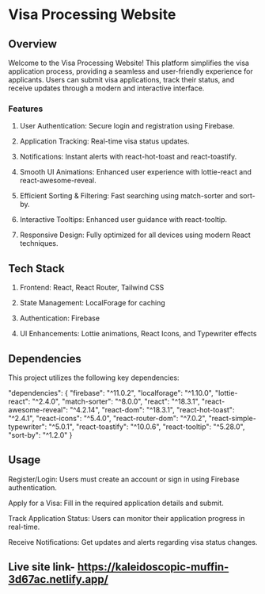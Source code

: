 # Visa Processing Website #

## Overview ## 

Welcome to the Visa Processing Website! This platform simplifies the visa application process, providing a seamless and user-friendly experience for applicants. Users can submit visa applications, track their status, and receive updates through a modern and interactive interface.

### Features ###

1. User Authentication: Secure login and registration using Firebase.

2. Application Tracking: Real-time visa status updates.

3. Notifications: Instant alerts with react-hot-toast and react-toastify.

4. Smooth UI Animations: Enhanced user experience with lottie-react and react-awesome-reveal.

5. Efficient Sorting & Filtering: Fast searching using match-sorter and sort-by.

6. Interactive Tooltips: Enhanced user guidance with react-tooltip.

7. Responsive Design: Fully optimized for all devices using modern React techniques.

## Tech Stack ##

1. Frontend: React, React Router, Tailwind CSS

2. State Management: LocalForage for caching

3. Authentication: Firebase

4. UI Enhancements: Lottie animations, React Icons, and Typewriter effects


## Dependencies ##

This project utilizes the following key dependencies:

"dependencies": {
    "firebase": "^11.0.2",
    "localforage": "^1.10.0",
    "lottie-react": "^2.4.0",
    "match-sorter": "^8.0.0",
    "react": "^18.3.1",
    "react-awesome-reveal": "^4.2.14",
    "react-dom": "^18.3.1",
    "react-hot-toast": "^2.4.1",
    "react-icons": "^5.4.0",
    "react-router-dom": "^7.0.2",
    "react-simple-typewriter": "^5.0.1",
    "react-toastify": "^10.0.6",
    "react-tooltip": "^5.28.0",
    "sort-by": "^1.2.0"
}

## Usage ## 

Register/Login: Users must create an account or sign in using Firebase authentication.

Apply for a Visa: Fill in the required application details and submit.

Track Application Status: Users can monitor their application progress in real-time.

Receive Notifications: Get updates and alerts regarding visa status changes.

## Live site link- https://kaleidoscopic-muffin-3d67ac.netlify.app/ ##
